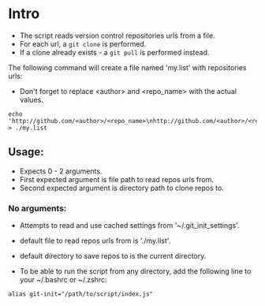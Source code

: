# Intro

* The script reads version control repositories urls from a file.
* For each url, a `git clone` is performed.
* If a clone already exists - a `git pull` is performed instead.

The following command will create a file named 'my.list' with repositories urls:

- Don't forget to replace \<author\> and \<repo\_name\> with the actual values.

```
echo 'http://github.com/<author>/<repo_name>\nhttp://github.com/<author>/<repo_name>' > ./my.list
```

## Usage:
  - Expects 0 - 2 arguments.
  - First expected argument is file path to read repos urls from.
  - Second expected argument is directory path to clone repos to.

### No arguments:
  - Attempts to read and use cached settings from '~/.git\_init\_settings'.
  - default file to read repos urls from is './my.list'.
  - default directory to save repos to is the current directory.

- To be able to run the script from any directory, add the following line to your ~/.bashrc or ~/.zshrc:

```
alias git-init="/path/to/script/index.js"
```
